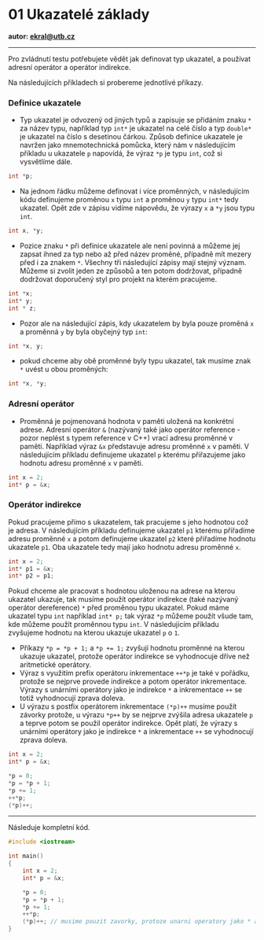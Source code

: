 # 01 Ukazatelé základy

**autor: ekral@utb.cz**

---

Pro zvládnutí testu potřebujete vědět jak definovat typ ukazatel, a používat adresní operátor  a operátor indirekce.

Na následujících příkladech si probereme jednotlivé příkazy. 

### Definice ukazatele

* Typ ukazatel je odvozený od jiných typů a zapisuje se přidáním znaku `*` za název typu, například typ `int*` je ukazatel na celé číslo a typ `double*` je ukazatel na číslo s desetinou čárkou. Způsob definice ukazatele je navržen jako mnemotechnická pomůcka, který nám v následujícím příkladu u ukazatele `p` napovídá, že výraz `*p` je typu `int`, což si vysvětlíme dále.

```c++
int *p;
```

* Na jednom řádku můžeme definovat i více proměnných, v následujícím kódu definujeme proměnou `x` typu `int` a proměnou `y` typu `int*` tedy ukazatel. Opět zde v zápisu vidíme nápovědu, že výrazy `x` a `*y` jsou typu `int`.

```c++
int x, *y;
```

* Pozice znaku `*` při definice ukazatele ale není povinná a můžeme jej zapsat ihned za typ nebo až před název proměné, případně mít mezery před i za znakem `*`. Všechny tři následující zápisy mají stejný význam. Můžeme si zvolit jeden ze způsobů a ten potom dodržovat, případně dodržovat doporučený styl pro projekt na kterém pracujeme.

```c++
int *x;
int* y;
int * z;
```

* Pozor ale na následující zápis, kdy ukazatelem by byla pouze proměná `x` a proměnná `y` by byla obyčejný typ `int`:

```c++
int *x, y;
```

* pokud chceme aby obě proměnné byly typu ukazatel, tak musíme znak `*` uvést u obou proměných:

```c++
int *x, *y;
```

### Adresní operátor

* Proměnná je pojmenovaná hodnota v paměti uložená na konkrétní adrese. Adresní operátor `&` (nazývaný také jako operátor reference - pozor neplést s typem reference v C++) vrací adresu proměnné v paměti. Například výraz `&x` představuje adresu proměnné `x` v paměti. V následujícím příkladu definujeme ukazatel `p` kterému přiřazujeme jako hodnotu adresu proměnné `x` v paměti.

```c++
int x = 2;
int* p = &x;
```

### Operátor indirekce

Pokud pracujeme přímo s ukazatelem, tak pracujeme s jeho hodnotou což je adresa. V následujícím příkladu definujeme ukazatel `p1` kterému přiřadíme adresu proměnné `x` a potom definujeme ukazatel `p2` které přiřadíme hodnotu ukazatele `p1`. Oba ukazatele tedy mají jako hodnotu adresu proměnné `x`.

```c++
int x = 2;
int* p1 = &x;
int* p2 = p1;
```

Pokud chceme ale pracovat s hodnotou uloženou na adrese na kterou ukazatel ukazuje, tak musíme použít operátor indirekce (také nazývaný operátor dereference) `*` před proměnou typu ukazatel. Pokud máme ukazatel typu `int` například `int* p;` tak výraz `*p` můžeme použít všude tam, kde můžeme použít proměnnou typu `int`. V následujícím příkladu zvyšujeme hodnotu na kterou ukazuje ukazatel `p` o `1`. 
  * Příkazy `*p = *p + 1;` a `*p += 1;` zvyšují hodnotu proměnné na kterou ukazuje ukazatel, protože operátor indirekce se vyhodnocuje dříve než aritmetické operátory.
  * Výraz s využitím prefix operátoru inkrementace `++*p` je také v pořádku, protože se nejprve provede indirekce a potom operátor inkrementace. Výrazy s unárními operátory jako je indirekce `*` a inkrementace `++` se totiž vyhodnocují zprava doleva.
  * U výrazu s postfix operátorem inkrementace `(*p)++` musíme použít závorky protože, u výrazu `*p++` by se nejprve zvýšila adresa ukazatele `p` a teprve potom se použil operátor indirekce. Opět platí, že výrazy s unárními operátory jako je indirekce `*` a inkrementace `++` se vyhodnocují zprava doleva.

```c++
int x = 2;
int* p = &x;

*p = 0;
*p = *p + 1;
*p += 1;
++*p;
(*p)++;
```


---
Následuje kompletní kód.

```c++
#include <iostream>

int main()
{
	int x = 2;
	int* p = &x;

	*p = 0;
	*p = *p + 1;
	*p += 1;
	++*p;
	(*p)++; // musime pouzit zavorky, protoze unarni operatory jako * a ++ se vyhodnocuje zprava doleva a bez zavorek by nejdrive zvysil hodnotu ukazatele a pak teprve provedl indirekci
}
```